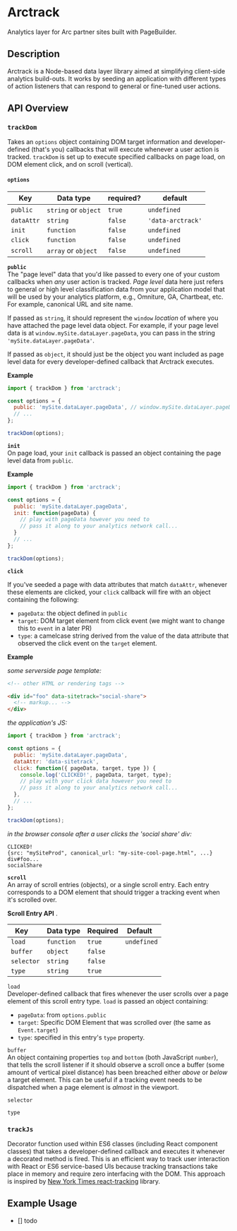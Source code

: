 # Arctrack
Analytics layer for Arc partner sites built with PageBuilder.

## Description
Arctrack is a Node-based data layer library aimed at simplifying client-side analytics build-outs. It works by seeding an application with different types of action listeners that can respond to general or fine-tuned user actions.

## API Overview

### `trackDom`

Takes an `options` object containing DOM target information and developer-defined (that's you) callbacks that will execute whenever a user action is tracked. `trackDom` is set up to execute specified callbacks on page load, on DOM element click, and on scroll (vertical). 

#### `options`

| Key       | Data type            | required? | default          |
| ----------| ---------------------| ----------| ---------------- |
| `public`  | `string` or `object` | `true`    | `undefined`      |
| `dataAttr` | `string`            | `false`   | `'data-arctrack'`|
| `init`     | `function`          | `false`   | `undefined`      |
| `click`    | `function`          | `false`   | `undefined`      |
| `scroll`   | `array` or `object` | `false`   | `undefined`      |

**`public`**  
The "page level" data that you'd like passed to every one of your custom callbacks when _any_ user action is tracked. _Page level_ data here just refers to general or high level classification data from your application model that will be used by your analytics platform, e.g., Omniture, GA, Chartbeat, etc. For example, canonical URL and site name.

If passed as `string`, it should represent the `window` _location_ of where you have attached the page level data object. For example, if your page level data is at `window.mySite.dataLayer.pageData`, you can pass in the string `'mySite.dataLayer.pageData'`.

If passed as `object`, it should just be the object you want included as page level data for every developer-defined callback that Arctrack executes.

**Example** 
```javascript
import { trackDom } from 'arctrack';

const options = {
  public: 'mySite.dataLayer.pageData', // window.mySite.dataLayer.pageData (obj) will also work
  // ...
};

trackDom(options);
```

**`init`**  
On page load, your `init` callback is passed an object containing the page level data from `public`. 

**Example**  
```javascript
import { trackDom } from 'arctrack';

const options = {
  public: 'mySite.dataLayer.pageData',
  init: function(pageData) {
    // play with pageData however you need to
    // pass it along to your analytics network call...
  }
  // ...
};

trackDom(options);
``` 

**`click`**  

If you've seeded a page with data attributes that match `dataAttr`, whenever these elements are clicked, your `click` callback will fire with an object containing the following: 

* `pageData`: the object defined in `public`
* `target`: DOM target element from click event (we might want to change this to `event` in a later PR)
* `type`: a camelcase string derived from the value of the data attribute that observed the click event on the `target` element.

**Example**  

_some serverside page template:_
```html
<!-- other HTML or rendering tags -->

<div id="foo" data-sitetrack="social-share">
  <!-- markup... -->
</div>

```

_the application's JS:_  

```javaScript
import { trackDom } from 'arctrack';

const options = {
  public: 'mySite.dataLayer.pageData',
  dataAttr: 'data-sitetrack',
  click: function({ pageData, target, type }) {
    console.log('CLICKED!', pageData, target, type);
    // play with your click data however you need to
    // pass it along to your analytics network call...
  },
  // ...
};

trackDom(options);
```

_in the browser console after a user clicks the 'social share' div:_

```
CLICKED!
{src: "mySiteProd", canonical_url: "my-site-cool-page.html", ...}
div#foo...
socialShare
```

**`scroll`**  
An array of scroll entries (objects), or a single scroll entry. Each entry corresponds to a DOM element that should trigger a tracking event when it's scrolled over.

**Scroll Entry API** . 

| Key      | Data type | Required | Default    |
|----------|-----------|----------|------------|
|`load`    | `function`| `true`   | `undefined`|
|`buffer`  | `object`  | `false`  |            |
|`selector`| `string`  | `false`  |            |
|`type`    | `string`  | `true`   |            |

`load`  
Developer-defined callback that fires whenever the user scrolls over a page element of this scroll entry type. `load` is passed an object containing:

* `pageData`: from `options.public` 
* `target`: Specific DOM Element that was scrolled over (the same as `Event.target`)
* `type`: specified in this entry's `type` property.

`buffer`  
An object containing properties `top` and `bottom` (both JavaScript `number`), that tells the scroll listener if it should observe a scroll once a buffer (some amount of vertical pixel distance) has been breached either _above_ or _below_ a target element. This can be useful if a tracking event needs to be dispatched when a page element is _almost_ in the viewport.

`selector`  

`type`  

### `trackJs`

Decorator function used within ES6 classes (including React component classes) that takes a developer-defined callback and executes it whenever a decorated method is fired. This is an efficient way to track user interaction with React or ES6 service-based UIs because tracking transactions take place in memory and require zero interfacing with the DOM. This approach is inspired by [New York Times react-tracking](https://github.com/NYTimes/react-tracking) library. 

## Example Usage 
- [] todo
